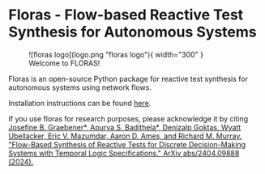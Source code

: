 # Floras - Flow-based Reactive Test Synthesis for Autonomous Systems

<figure markdown="span">
  ![floras logo](logo.png "floras logo"){ width="300" }
  <figcaption>Welcome to FLORAS!</figcaption>
</figure>

Floras is an open-source Python package for reactive test synthesis for autonomous systems using network flows.

Installation instructions can be found [here](contributing.md).

If you use floras for research purposes, please acknowledge it by citing
[Josefine B. Graebener\*, Apurva S. Badithela\*, Denizalp Goktas, Wyatt Ubellacker, Eric V. Mazumdar, Aaron D. Ames, and Richard M. Murray. "Flow-Based Synthesis of Reactive Tests for Discrete Decision-Making Systems with Temporal Logic Specifications." ArXiv abs/2404.09888 (2024).](https://arxiv.org/abs/2404.09888)
